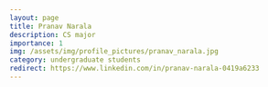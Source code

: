 ```yaml
---
layout: page
title: Pranav Narala
description: CS major
importance: 1
img: /assets/img/profile_pictures/pranav_narala.jpg
category: undergraduate students
redirect: https://www.linkedin.com/in/pranav-narala-0419a6233
---
```

